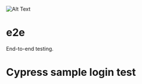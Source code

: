 
![Alt Text](https://pbs.twimg.com/profile_images/1512090708181725184/KAPAXmDg_400x400.jpg)
# e2e
End-to-end testing.

# Cypress sample login test

